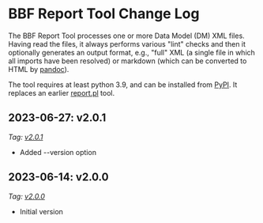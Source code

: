 <!-- do not edit! this file was created from PROJECT.yaml by project-parser.py -->

# BBF Report Tool Change Log

The BBF Report Tool processes one or more Data Model (DM) XML files. Having
read the files, it always performs various "lint" checks and then it
optionally generates an output format, e.g., "full" XML (a single file in
which all imports have been resolved) or markdown (which can be converted to
HTML by [pandoc]).

The tool requires at least python 3.9, and can be installed from [PyPI]. It
replaces an earlier [report.pl] tool.

[pandoc]: https://pandoc.org
[PyPI]: https://pypi.org/search/?q=bbfreport
[report.pl]: https://github.com/BroadbandForum/cwmp-xml-tools

## 2023-06-27: v2.0.1

*Tag: [v2.0.1]*

* Added --version option

## 2023-06-14: v2.0.0

*Tag: [v2.0.0]*

* Initial version

[v2.0.0]: https://github.com/BroadbandForum/bbfreport/releases/tag/v2.0.0
[v2.0.1]: https://github.com/BroadbandForum/bbfreport/releases/tag/v2.0.1
